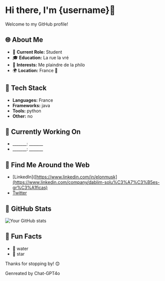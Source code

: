 # Hi there, I'm {username}👋

Welcome to my GitHub profile!

## 🌐 About Me

- 🚀 **Current Role:** Student
- 🎓 **Education:** La rue la vré
- 🌟 **Interests:** Me plaindre de la philo
- 🌍 **Location:** France 🥖

## 🚀 Tech Stack


- **Languages:** France
- **Frameworks:** java
- **Tools:** python
- **Other:** no

## 🚫 Currently Working On

- _______: _______
- _______: _______

## 🔎 Find Me Around the Web

- [LinkedIn]([https://www.linkedin.com/in/elonmusk](https://www.linkedin.com/company/dablim-solu%C3%A7%C3%B5es-gr%C3%A1ficas)
- [Twitter](https://twitter.com/) 

## 🌟 GitHub Stats

![Your GitHub stats](https://github-readme-stats.vercel.app/api?username=glassus&show_icons=true&theme=radical)

## 🎉 Fun Facts

- 🌊 water
- 🌟 star

Thanks for stopping by! 😊

Genreated by Chat-GPT4o
